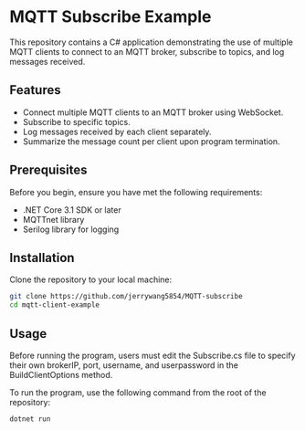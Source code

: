 # MQTT Subscribe Example

This repository contains a C# application demonstrating the use of multiple MQTT clients to connect to an MQTT broker, subscribe to topics, and log messages received.

## Features

- Connect multiple MQTT clients to an MQTT broker using WebSocket.
- Subscribe to specific topics.
- Log messages received by each client separately.
- Summarize the message count per client upon program termination.

## Prerequisites

Before you begin, ensure you have met the following requirements:
- .NET Core 3.1 SDK or later
- MQTTnet library
- Serilog library for logging

## Installation

Clone the repository to your local machine:

```bash
git clone https://github.com/jerrywang5854/MQTT-subscribe
cd mqtt-client-example
```

## Usage
Before running the program, users must edit the Subscribe.cs file to specify their own brokerIP, port, username, and userpassword in the BuildClientOptions method.

To run the program, use the following command from the root of the repository:

```bash
dotnet run
```

